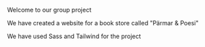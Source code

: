 Welcome to our group project

We have created a website for a book store called "Pärmar & Poesi"

We have used Sass and Tailwind for the project
